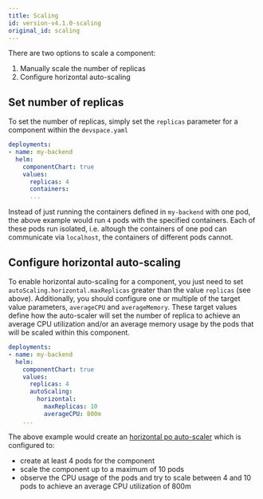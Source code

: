 ```yaml
---
title: Scaling
id: version-v4.1.0-scaling
original_id: scaling
---
```


There are two options to scale a component:
1. Manually scale the number of replicas
2. Configure horizontal auto-scaling

## Set number of replicas
To set the number of replicas, simply set the `replicas` parameter for a component within the `devspace.yaml`
```yaml
deployments:
- name: my-backend
  helm:
    componentChart: true
    values:
      replicas: 4
      containers:
      ...
```
Instead of just running the containers defined in `my-backend` with one pod, the above example would run `4` pods with the specified containers. Each of these pods run isolated, i.e. altough the containers of one pod can communicate via `localhost`, the containers of different pods cannot.

## Configure horizontal auto-scaling
To enable horizontal auto-scaling for a component, you just need to set `autoScaling.horizontal.maxReplicas` greater than the value `replicas` (see above). Additionally, you should configure one or multiple of the target value parameters, `averageCPU` and `averageMemory`. These target values define how the auto-scaler will set the number of replica to achieve an average CPU utilization and/or an average memory usage by the pods that will be scaled within this component.

```yaml
deployments:
- name: my-backend
  helm:
    componentChart: true
    values:
      replicas: 4
      autoScaling:
        horizontal:
          maxReplicas: 10
          averageCPU: 800m
    ...
```
The above example would create an [horizontal po auto-scaler](https://kubernetes.io/docs/tasks/run-application/horizontal-pod-autoscale/) which is configured to:
- create at least 4 pods for the component
- scale the component up to a maximum of 10 pods
- observe the CPU usage of the pods and try to scale between 4 and 10 pods to achieve an average CPU utilization of 800m
